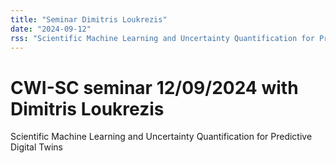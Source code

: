 ```yaml
---
title: "Seminar Dimitris Loukrezis"
date: "2024-09-12"
rss: "Scientific Machine Learning and Uncertainty Quantification for Predictive Digital Twins"
---
```


# CWI-SC seminar 12/09/2024 with Dimitris Loukrezis

Scientific Machine Learning and Uncertainty Quantification for Predictive Digital Twins

